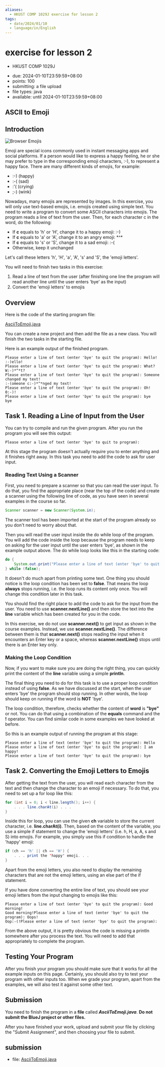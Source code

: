 ```yaml
---
aliases:
  - HKUST COMP 1029J exercise for lesson 2
tags:
  - date/2024/01/10
  - language/in/English
---
```


# exercise for lesson 2

- HKUST COMP 1029J

<!-- list separator -->

- due: 2024-01-10T23:59:59+08:00
- points: 100
- submitting: a file upload
- file types: java
- available: until 2024-01-10T23:59:59+08:00

## __ASCII to Emoji__

## Introduction

![Browser Emojis](attachments/8476538.png)

Emoji are special icons commonly used in instant messaging apps and social platforms. If a person would like to express a happy feeling, he or she may prefer to type in the corresponding emoji characters, :-\), to represent a happy face. There are many different kinds of emojis, for example:

- :-\) \(happy\)
- :-\( \(sad\)
- :'\( \(crying\)
- ;-\) \(wink\)

Nowadays, many emojis are represented by images. In this exercise, you will only use text-based emojis, i.e. emojis created using simple text. You need to write a program to convert some ASCII characters into emojis. The program reads a line of text from the user. Then, for each character c in the word, do the following:

- If __c__ equals to 'h' or 'H', change it to a happy emoji: :-\)
- If __c__ equals to 'a' or 'A', change it to an angry emoji: \*^\*
- If __c__ equals to 's' or 'S', change it to a sad emoji: :-\(
- Otherwise, keep it unchanged

Let's call these letters 'h', 'H', 'a', 'A', 's' and 'S', the 'emoji letters'.

You will need to finish two tasks in this exercise:

1. Read a line of text from the user (after finishing one line the program will read another line until the user enters 'bye' as the input)
2. Convert the 'emoji letters' to emojis

## Overview

Here is the code of the starting program file:

[AsciiToEmoji.java](template/AsciiToEmoji.java)

You can create a new project and then add the file as a new class. You will finish the two tasks in the starting file.

Here is an example output of the finished program.

```console
Please enter a line of text (enter 'bye' to quit the program): Hello!
:-)ello!
Please enter a line of text (enter 'bye' to quit the program): What?
W:-)*^*t?
Please enter a line of text (enter 'bye' to quit the program): Someone changed my text!
:-(omeone c:-)*^*nged my text!
Please enter a line of text (enter 'bye' to quit the program): Oh!
0:-)!
Please enter a line of text (enter 'bye' to quit the program): bye
bye
```

## Task 1. Reading a Line of Input from the User

You can try to compile and run the given program. After you run the program you will see this output:

```console
Please enter a line of text (enter 'bye' to quit to program):
```

At this stage the program doesn't actually require you to enter anything and it finishes right away. In this task you need to add the code to ask for user input.

### Reading Text Using a Scanner

First, you need to prepare a scanner so that you can read the user input. To do that, you find the appropriate place \(near the top of the code\) and create a scanner using the following line of code, as you have seen in several examples in the course so far.

```Java
Scanner scanner = new Scanner(System.in);
```

The scanner tool has been imported at the start of the program already so you don't need to worry about that.

Then you will read the user input inside the do while loop of the program. You will add the code inside the loop because the program needs to keep on asking for the user input until the user enters 'bye', as shown in the example output above. The do while loop looks like this in the starting code:

```Java
do {
    System.out.print("Please enter a line of text (enter 'bye' to quit the program): ");
} while (false);
```

It doesn't do much apart from printing some text. One thing you should notice is the loop condition has been set to __false__. That means the loop __always__ stops running, i.e. the loop runs its content only once. You will change this condition later in this task.

You should find the right place to add the code to ask for the input from the user. You need to use __scanner.nextLine\(\)__ and then store the text into the __line__ variable which has been created for you in the code.

In this exercise, we do not use __scanner.next\(\)__ to get input as shown in the course examples. Instead, we use __scanner.nextLine\(\)__. The difference between them is that __scanner.next\(\)__ stops reading the input when it encounters an Enter key or a space, whereas __scanner.nextLine\(\)__ stops until there is an Enter key only.

### Making the Loop Condition

Now, if you want to make sure you are doing the right thing, you can quickly print the content of the __line__ variable using a simple __println__.

The final thing you need to do for this task is to use a proper loop condition instead of using __false__. As we have discussed at the start, when the user enters 'bye' the program should stop running. In other words, the loop should keep on running if the word is __NOT__ 'bye'.

The loop condition, therefore, checks whether the content of __word__ is __"bye"__ or not. You can do that using a combination of the __equals__ command and the __!__ operator. You can find similar code in some examples we have looked at before.

So this is an example output of running the program at this stage:

```console
Please enter a line of text (enter 'bye' to quit the program): Hello
Please enter a line of text (enter 'bye' to quit the program): I am happy!
Please enter a line of text (enter 'bye' to quit the program): bye
```

## Task 2. Converting the Emoji Letters to Emojis

After getting the text from the user, you will read each character from the text and then change the character to an emoji if necessary. To do that, you need to set up a for loop like this:

```Java
for (int i = 0; i < line.length(); i++) {
    . . . line.charAt(i) . . .
}
```

Inside this for loop, you can use the given __ch__ variable to store the current character, i.e. __line.charAt\(i\)__. Then, based on the content of the variable, you use a simple if statement to change the 'emoji letters' \(i.e. h, H, a, A, s and S\) into emojis. For example, you simply use this if condition to handle the 'happy' emoji:

```Java
if (ch == 'h' || ch == 'H') {
    . . . print the 'happy' emoji. . .
}
```

Apart from the emoji letters, you also need to display the remaining characters that are not the emoji letters, using an else part of the if statement.

If you have done converting the entire line of text, you should see your emoji letters from the input changing to emojis like this:

```console
Please enter a line of text (enter 'bye' to quit the program): Good morning!
Good morning!Please enter a line of text (enter 'bye' to quit the program): Oops!
Oop:-(!Please enter a line of text (enter 'bye' to quit the program):
```

From the above output, it is pretty obvious the code is missing a println somewhere after you process the text. You will need to add that appropriately to complete the program.

## Testing Your Program

After you finish your program you should make sure that it works for all the example inputs on this page. Certainly, you should also try to test your program with other inputs too. When we grade your program, apart from the examples, we will also test it against some other text.

## Submission

You need to finish the program in a __file__ called ___AsciiToEmoji.java___. __Do not submit the BlueJ project or other files.__

After you have finished your work, upload and submit your file by clicking the "Submit Assignment", and then choosing your file to submit.

## submission

- file: [AsciiToEmoji.java](submission/AsciiToEmoji.java)
